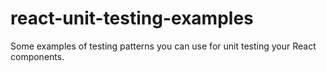 # react-unit-testing-examples

Some examples of testing patterns you can use for unit testing your React components.
